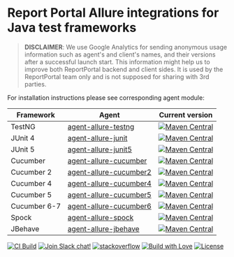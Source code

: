 # Report Portal Allure integrations for Java test frameworks

> **DISCLAIMER**: We use Google Analytics for sending anonymous usage information such as agent's and client's names,
> and their versions after a successful launch start. This information might help us to improve both ReportPortal
> backend and client sides. It is used by the ReportPortal team only and is not supposed for sharing with 3rd parties.

For installation instructions please see corresponding agent module:

| Framework    | Agent                                             | Current version                                                                                                                                                                                                       |
|--------------|---------------------------------------------------|-----------------------------------------------------------------------------------------------------------------------------------------------------------------------------------------------------------------------|
| TestNG       | [agent-allure-testng](agent-allure-testng/)       | [![Maven Central](https://img.shields.io/maven-central/v/com.epam.reportportal/agent-allure-testng.svg?label=Maven%20Central)](https://central.sonatype.com/artifact/com.epam.reportportal/agent-allure-testng)       |
| JUnit 4      | [agent-allure-junit](agent-allure-junit/)         | [![Maven Central](https://img.shields.io/maven-central/v/com.epam.reportportal/agent-allure-junit.svg?label=Maven%20Central)](https://central.sonatype.com/artifact/com.epam.reportportal/agent-allure-junit)         |
| JUnit 5      | [agent-allure-junit5](agent-allure-junit5/)       | [![Maven Central](https://img.shields.io/maven-central/v/com.epam.reportportal/agent-allure-junit5.svg?label=Maven%20Central)](https://central.sonatype.com/artifact/com.epam.reportportal/agent-allure-junit5)       |
| Cucumber     | [agent-allure-cucumber](agent-allure-cucumber/)   | [![Maven Central](https://img.shields.io/maven-central/v/com.epam.reportportal/agent-allure-cucumber.svg?label=Maven%20Central)](https://central.sonatype.com/artifact/com.epam.reportportal/agent-allure-cucumber)   |
| Cucumber 2   | [agent-allure-cucumber2](agent-allure-cucumber2/) | [![Maven Central](https://img.shields.io/maven-central/v/com.epam.reportportal/agent-allure-cucumber2.svg?label=Maven%20Central)](https://central.sonatype.com/artifact/com.epam.reportportal/agent-allure-cucumber2) |
| Cucumber 4   | [agent-allure-cucumber4](agent-allure-cucumber4/) | [![Maven Central](https://img.shields.io/maven-central/v/com.epam.reportportal/agent-allure-cucumber4.svg?label=Maven%20Central)](https://central.sonatype.com/artifact/com.epam.reportportal/agent-allure-cucumber4) |
| Cucumber 5   | [agent-allure-cucumber5](agent-allure-cucumber5/) | [![Maven Central](https://img.shields.io/maven-central/v/com.epam.reportportal/agent-allure-cucumber5.svg?label=Maven%20Central)](https://central.sonatype.com/artifact/com.epam.reportportal/agent-allure-cucumber5) |
| Cucumber 6-7 | [agent-allure-cucumber6](agent-allure-cucumber6/) | [![Maven Central](https://img.shields.io/maven-central/v/com.epam.reportportal/agent-allure-cucumber6.svg?label=Maven%20Central)](https://central.sonatype.com/artifact/com.epam.reportportal/agent-allure-cucumber6) |
| Spock        | [agent-allure-spock](agent-allure-spock/)         | [![Maven Central](https://img.shields.io/maven-central/v/com.epam.reportportal/agent-allure-spock.svg?label=Maven%20Central)](https://central.sonatype.com/artifact/com.epam.reportportal/agent-allure-spock)         |
| JBehave      | [agent-allure-jbehave](agent-allure-jbehave/)     | [![Maven Central](https://img.shields.io/maven-central/v/com.epam.reportportal/agent-allure-jbehave.svg?label=Maven%20Central)](https://central.sonatype.com/artifact/com.epam.reportportal/agent-allure-jbehave)     |

[![CI Build](https://github.com/reportportal/allure-java/actions/workflows/ci.yml/badge.svg)](https://github.com/reportportal/allure-java/actions/workflows/ci.yml)
[![Join Slack chat!](https://img.shields.io/badge/slack-join-brightgreen.svg)](https://slack.epmrpp.reportportal.io/)
[![stackoverflow](https://img.shields.io/badge/reportportal-stackoverflow-orange.svg?style=flat)](http://stackoverflow.com/questions/tagged/reportportal)
[![Build with Love](https://img.shields.io/badge/build%20with-❤%EF%B8%8F%E2%80%8D-lightgrey.svg)](http://reportportal.io?style=flat)
[![License](https://img.shields.io/badge/License-Apache%202.0-blue.svg)](https://opensource.org/licenses/Apache-2.0)

